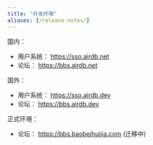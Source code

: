 ```yaml
---
title: "开发环境"
aliases: [/release-notes/]
---
```


国内：
- 用户系统： https://sso.airdb.net
- 论坛： https://bbs.airdb.net

国外：
- 用户系统： https://sso.airdb.dev
- 论坛： https://bbs.airdb.dev


正式环境：
- 论坛： https://bbs.baobeihuijia.com  (迁移中)
